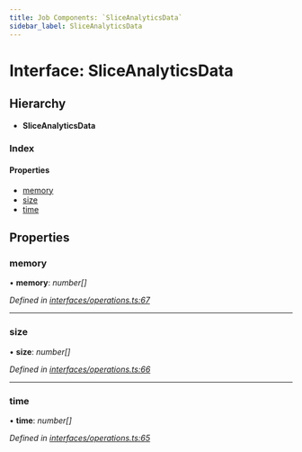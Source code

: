 ```yaml
---
title: Job Components: `SliceAnalyticsData`
sidebar_label: SliceAnalyticsData
---
```


# Interface: SliceAnalyticsData

## Hierarchy

* **SliceAnalyticsData**

### Index

#### Properties

* [memory](sliceanalyticsdata.md#memory)
* [size](sliceanalyticsdata.md#size)
* [time](sliceanalyticsdata.md#time)

## Properties

###  memory

• **memory**: *number[]*

*Defined in [interfaces/operations.ts:67](https://github.com/terascope/teraslice/blob/d3a803c3/packages/job-components/src/interfaces/operations.ts#L67)*

___

###  size

• **size**: *number[]*

*Defined in [interfaces/operations.ts:66](https://github.com/terascope/teraslice/blob/d3a803c3/packages/job-components/src/interfaces/operations.ts#L66)*

___

###  time

• **time**: *number[]*

*Defined in [interfaces/operations.ts:65](https://github.com/terascope/teraslice/blob/d3a803c3/packages/job-components/src/interfaces/operations.ts#L65)*

